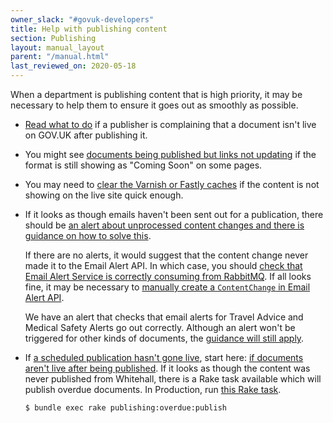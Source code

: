 ```yaml
---
owner_slack: "#govuk-developers"
title: Help with publishing content
section: Publishing
layout: manual_layout
parent: "/manual.html"
last_reviewed_on: 2020-05-18
---
```


When a department is publishing content that is high priority, it may be
necessary to help them to ensure it goes out as smoothly as possible.

- [Read what to do][live] if a publisher is complaining that a document
  isn't live on GOV.UK after publishing it.

[live]: documents-arent-live-after-publishing.html

- You might see [documents being published but links not
  updating][links] if the format is still showing as "Coming Soon" on
  some pages.

[links]: documents-are-published-but-links-arent-updated.html

- You may need to [clear the Varnish or Fastly caches][cache] if the
  content is not showing on the live site quick enough.

[cache]: purge-cache.html

- If it looks as though emails haven't been sent out for a publication, there
  should be [an alert about unprocessed content changes and there is guidance on
  how to solve this](alerts/email-alert-api-unprocessed-content-changes.html).

  If there are no alerts, it would suggest that the content change never made it
  to the Email Alert API. In which case, you should [check that Email Alert
  Service is correctly consuming from RabbitMQ](alerts/rabbitmq-no-consumers-listening.html).
  If all looks fine, it may be necessary to [manually create a `ContentChange` in
  Email Alert API](https://github.com/alphagov/email-alert-api/blob/1aee9703bf303d43ba4ecb5f6fd771b757d52daf/app/services/notification_handler_service.rb#L24-L43).

  We have an alert that checks that email alerts for Travel Advice and Medical
  Safety Alerts go out correctly. Although an alert won't be triggered for other
  kinds of documents, the [guidance will still apply](alerts/email-alerts-travel-medical.html).

- If [a scheduled publication hasn't gone live](alerts/whitehall-scheduled-publishing.html),
  start here: [if documents aren't live after being published][live].
  If it looks as though the content was never published from
  Whitehall, there is a Rake task available which will publish overdue
  documents. In Production, run [this Rake
  task](https://deploy.blue.production.govuk.digital//job/run-rake-task/parambuild/?TARGET_APPLICATION=whitehall&MACHINE_CLASS=whitehall_backend&RAKE_TASK=publishing:overdue:publish).

  ```bash
  $ bundle exec rake publishing:overdue:publish
  ```
